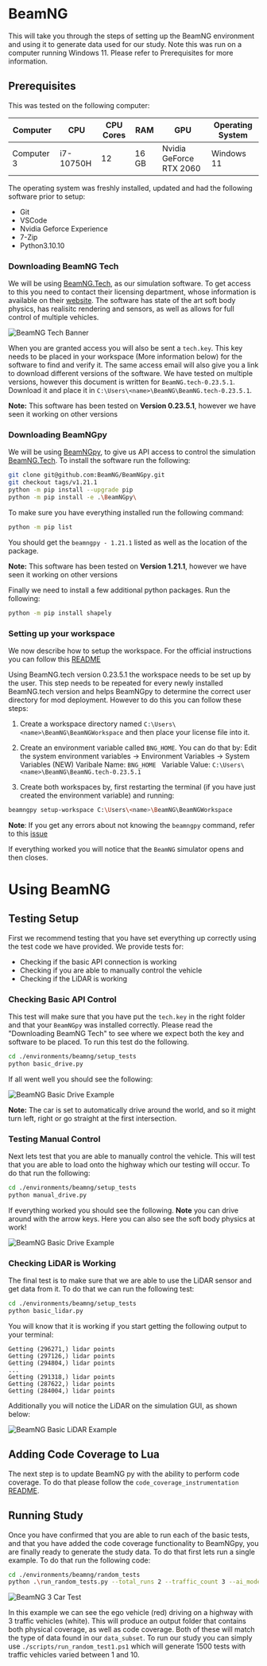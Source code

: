 # BeamNG

This will take you through the steps of setting up the BeamNG environment and using it to generate data used for our study. Note this was run on a computer running Windows 11. Please refer to Prerequisites for more information.

## Prerequisites

This was tested on the following computer:

| Computer   | CPU              | CPU Cores | RAM       | GPU                           | Operating System  |
|------------|--------------	|-------	|-------	|---------------------------    |---------------    |
| Computer 3 |  i7-10750H       | 12        | 16 GB     | Nvidia GeForce RTX 2060       | Windows 11        |

The operating system was freshly installed, updated and had the following software prior to setup:
* Git
* VSCode
* Nvidia Geforce Experience
* 7-Zip
* Python3.10.10

### Downloading BeamNG Tech

We will be using [BeamNG.Tech](https://beamng.tech/), as our simulation software. To get access to this you need to contact their licensing department, whose information is available on their [website](https://beamng.tech/). The software has state of the art soft body physics, has realisitc rendering and sensors, as well as allows for full control of multiple vehicles.

![BeamNG Tech Banner](../../misc/beamng/beamngtech.gif)

When you are granted access you will also be sent a `tech.key`. This key needs to be placed in your workspace (More information below) for the software to find and verify it. The same access email will also give you a link to download different versions of the software. We have tested on multiple versions, however this document is written for `BeamNG.tech-0.23.5.1`. Download it and place it in `C:\Users\<name>\BeamNG\BeamNG.tech-0.23.5.1`.

**Note:** This software has been tested on **Version 0.23.5.1**, however we have seen it working on other versions

### Downloading BeamNGpy

We will be using [BeamNGpy](https://github.com/BeamNG/BeamNGpy), to give us API access to control the simulation [BeamNG.Tech](https://beamng.tech/). To install the software run the following:

```bash
git clone git@github.com:BeamNG/BeamNGpy.git
git checkout tags/v1.21.1
python -m pip install --upgrade pip
python -m pip install -e .\BeamNGpy\
```

To make sure you have everything installed run the following command:

```bash
python -m pip list
```

You should get the `beamngpy - 1.21.1`  listed as well as the location of the package.

**Note:** This software has been tested on **Version 1.21.1**, however we have seen it working on other versions

Finally we need to install a few additional python packages. Run the following:

```bash
python -m pip install shapely
```

### Setting up your workspace

We now describe how to setup the workspace. For the official instructions you can follow this [README](https://github.com/BeamNG/BeamNGpy/tree/v1.21.1#prerequisites)

Using BeamNG.tech version 0.23.5.1 the workspace needs to be set up by the user. This step needs to be repeated for every newly installed BeamNG.tech version and helps BeamNGpy to determine the correct user directory for mod deployment. However to do this you can follow these steps:

1) Create a workspace directory named `C:\Users\<name>\BeamNG\BeamNGWorkspace` and then place your license file into it.

2) Create an environment variable called `BNG_HOME`. You can do that by:
Edit the system environment variables -> Environment Variables -> System Variables (NEW) 
Varibale Name: `BNG_HOME `
Variable Value: `C:\Users\<name>\BeamNG\BeamNG.tech-0.23.5.1`

3) Create both workspaces by, first restarting the terminal (if you have just created the environment variable) and running:
```bash
beamngpy setup-workspace C:\Users\<name>\BeamNG\BeamNGWorkspace
```

**Note**: If you get any errors about not knowing the `beamngpy` command, refer to this [issue](https://github.com/BeamNG/BeamNGpy/issues/203#event-8563612735)

If everything worked you will notice that the `BeamNG` simulator opens and then closes.

# Using BeamNG

## Testing Setup

First we recommend testing that you have set everything up correctly using the test code we have provided. We provide tests for:
* Checking if the basic API connection is working
* Checking if you are able to manually control the vehicle
* Checking if the LiDAR is working

### Checking Basic API Control

This test will make sure that you have put the `tech.key` in the right folder and that your `BeamNGpy` was installed correctly. Please read the "Downloading BeamNG Tech" to see where we expect both the key and software to be placed. To run this test do the following.

```bash
cd ./environments/beamng/setup_tests
python basic_drive.py
```

If all went well you should see the following:

![BeamNG Basic Drive Example](../../misc/beamng/basic_drive.gif)

**Note:** The car is set to automatically drive around the world, and so it might turn left, right or go straight at the first intersection.

### Testing Manual Control

Next lets test that you are able to manually control the vehicle. This will test that you are able to load onto the highway which our testing will occur. To do that run the following:

```bash
cd ./environments/beamng/setup_tests
python manual_drive.py
```

If everything worked you should see the following. **Note** you can drive around with the arrow keys. Here you can also see the soft body physics at work!

![BeamNG Basic Drive Example](../../misc/beamng/manual_drive.gif)

### Checking LiDAR is Working

The final test is to make sure that we are able to use the LiDAR sensor and get data from it. To do that we can run the following test:

```bash
cd ./environments/beamng/setup_tests
python basic_lidar.py
```

You will know that it is working if you start getting the following output to your terminal:
```
Getting (296271,) lidar points
Getting (297126,) lidar points
Getting (294804,) lidar points
...
Getting (291318,) lidar points
Getting (287622,) lidar points
Getting (284004,) lidar points
```

Additionally you will notice the LiDAR on the simulation GUI, as shown below:

![BeamNG Basic LiDAR Example](../../misc/beamng/basic_lidar.gif)


## Adding Code Coverage to Lua

The next step is to update BeamNG py with the ability to perform code coverage. To do that please follow the `code_coverage_instrumentation` [README](./code_coverage_instrumentation/README.md).

## Running Study

Once you have confirmed that you are able to run each of the basic tests, and that you have added the code coverage functionality to BeamNGpy, you are finally ready to generate the study data. To do that first lets run a single example. To do that run the following code:

```bash
cd ./environments/beamng/random_tests
python .\run_random_tests.py --total_runs 2 --traffic_count 3 --ai_mode limit --port 64256
```

![BeamNG 3 Car Test](../../misc/beamng/3_car.gif)

In this example we can see the ego vehicle (red) driving on a highway with 3 traffic vehicles (white). This will produce an output folder that contains both physical coverage, as well as code coverage. Both of these will match the type of data found in our `data_subset`. To run our study you can simply use `./scripts/run_random_test1.ps1` which will generate 1500 tests with traffic vehicles varied between 1 and 10.